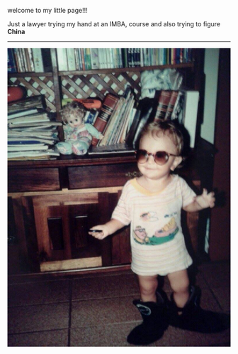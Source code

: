 welcome to my little page!!!


Just a lawyer trying my hand at an IMBA,  course and also trying to figure **China**



------------------------------------------------------------------------------------------



![kid me](/FB_IMG_1570456276928.jpg) 

